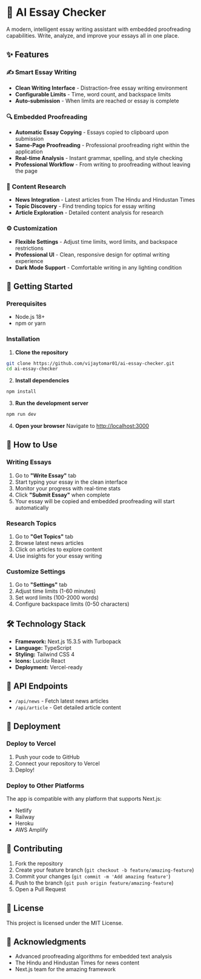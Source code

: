# 🤖 AI Essay Checker

A modern, intelligent essay writing assistant with embedded proofreading capabilities. Write, analyze, and improve your essays all in one place.

## ✨ Features

### ✍️ **Smart Essay Writing**
- **Clean Writing Interface** - Distraction-free essay writing environment
- **Configurable Limits** - Time, word count, and backspace limits
- **Auto-submission** - When limits are reached or essay is complete

### 🔍 **Embedded Proofreading**
- **Automatic Essay Copying** - Essays copied to clipboard upon submission
- **Same-Page Proofreading** - Professional proofreading right within the application
- **Real-time Analysis** - Instant grammar, spelling, and style checking
- **Professional Workflow** - From writing to proofreading without leaving the page

### 📰 **Content Research**
- **News Integration** - Latest articles from The Hindu and Hindustan Times
- **Topic Discovery** - Find trending topics for essay writing
- **Article Exploration** - Detailed content analysis for research

### ⚙️ **Customization**
- **Flexible Settings** - Adjust time limits, word limits, and backspace restrictions
- **Professional UI** - Clean, responsive design for optimal writing experience
- **Dark Mode Support** - Comfortable writing in any lighting condition

## 🚀 Getting Started

### Prerequisites
- Node.js 18+ 
- npm or yarn

### Installation

1. **Clone the repository**
```bash
git clone https://github.com/vijaytomar01/ai-essay-checker.git
cd ai-essay-checker
```

2. **Install dependencies**
```bash
npm install
```

3. **Run the development server**
```bash
npm run dev
```

4. **Open your browser**
Navigate to [http://localhost:3000](http://localhost:3000)

## 🎯 How to Use

### Writing Essays
1. Go to **"Write Essay"** tab
2. Start typing your essay in the clean interface
3. Monitor your progress with real-time stats
4. Click **"Submit Essay"** when complete
5. Your essay will be copied and embedded proofreading will start automatically

### Research Topics
1. Go to **"Get Topics"** tab
2. Browse latest news articles
3. Click on articles to explore content
4. Use insights for your essay writing

### Customize Settings
1. Go to **"Settings"** tab
2. Adjust time limits (1-60 minutes)
3. Set word limits (100-2000 words)
4. Configure backspace limits (0-50 characters)

## 🛠️ Technology Stack

- **Framework:** Next.js 15.3.5 with Turbopack
- **Language:** TypeScript
- **Styling:** Tailwind CSS 4
- **Icons:** Lucide React
- **Deployment:** Vercel-ready

## 📝 API Endpoints

- `/api/news` - Fetch latest news articles
- `/api/article` - Get detailed article content

## 🚀 Deployment

### Deploy to Vercel
1. Push your code to GitHub
2. Connect your repository to Vercel
3. Deploy!

### Deploy to Other Platforms
The app is compatible with any platform that supports Next.js:
- Netlify
- Railway
- Heroku
- AWS Amplify

## 🤝 Contributing

1. Fork the repository
2. Create your feature branch (`git checkout -b feature/amazing-feature`)
3. Commit your changes (`git commit -m 'Add amazing feature'`)
4. Push to the branch (`git push origin feature/amazing-feature`)
5. Open a Pull Request

## 📄 License

This project is licensed under the MIT License.

## 🙏 Acknowledgments

- Advanced proofreading algorithms for embedded text analysis
- The Hindu and Hindustan Times for news content
- Next.js team for the amazing framework
